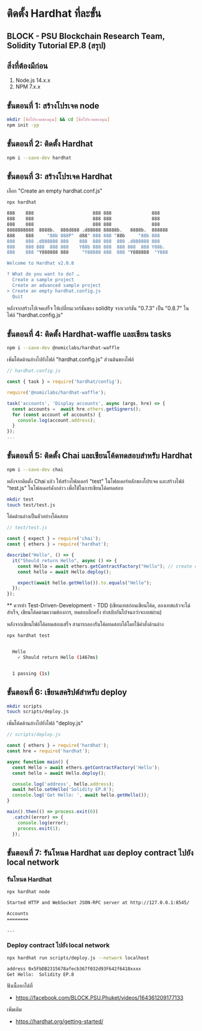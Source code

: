 # ติดตั้ง Hardhat ที่ละขั้น

## BLOCK - PSU Blockchain Research Team, Solidity Tutorial EP.8 (สรุป)

## สิ่งที่ต้องมีก่อน

1. Node.js 14.x.x
2. NPM 7.x.x

## ขั้นตอนที่ 1: สร้างโปรเจค node

```bash
mkdir [ชื่อโปรเจคของคุณ] && cd [ชื่อโปรเจคของคุณ]
npm init -yp
```

## ขั้นตอนที่ 2: ติดตั้ง Hardhat

```bash
npm i --save-dev hardhat
```

## ขั้นตอนที่ 3: สร้างโปรเจค Hardhat

เลือก "Create an empty hardhat.conf.js"

```bash
npx hardhat

888    888                      888 888               888
888    888                      888 888               888
888    888                      888 888               888
8888888888  8888b.  888d888 .d88888 88888b.   8888b.  888888
888    888     "88b 888P"  d88" 888 888 "88b     "88b 888
888    888 .d888888 888    888  888 888  888 .d888888 888
888    888 888  888 888    Y88b 888 888  888 888  888 Y88b.
888    888 "Y888888 888     "Y88888 888  888 "Y888888  "Y888

Welcome to Hardhat v2.0.8

? What do you want to do? …
  Create a sample project
  Create an advanced sample project
> Create an empty hardhat.config.js
  Quit
```

หลังจากสร้างโปเจคเสร็จ ให้เปลี่ยนเวอร์ชันของ solidity จากเวอร์ชัน "0.7.3" เป็น "0.8.7" ในไฟล์ "hardhat.config.js"

## ขั้นตอนที่ 4: ติดตั้ง Hardhat-waffle และเขียน tasks

```bash
npm i --save-dev @nomiclabs/hardhat-waffle
```

เพิ่มโค้ดด้านล่างไปยังไฟล์ "hardhat.config.js" ส่วนต้นของไฟล์

```js
// hardhat.config.js

const { task } = require('hardhat/config');

require('@nomiclabs/hardhat-waffle');

task('accounts', 'Display accounts', async (args, hre) => {
  const accounts =  await hre.ethers.getSigners();
  for (const account of accounts) {
    console.log(account.address);
  }
});
...
```

## ขั้นตอนที่ 5: ติดตั้ง Chai และเขียนโค้ดทดสอบสำหรับ Hardhat

```bash
npm i --save-dev chai
```

หลังจากติดตั้ง Chai แล้ว ให้สร้างโฟลเดอร์ "test" ในโฟลเดอร์หลักของโปรเจค และสร้างไฟล์ "test.js" ในโฟลเดอร์ดังกล่าว เพื่อใช้ในการเขียนโค้ดทดสอบ

```bash
mkdir test
touch test/test.js
```

โค้ดด้านล่างเป็นตัวอย่างโค้ดสอบ

```js
// test/test.js

const { expect } = require('chai');
const { ethers } = require('hardhat');

describe("Hello", () => {
  it("Should return Hello", async () => {
    const Hello = await ethers.getContractFactory("Hello"); // create contract factory
    const hello = await Hello.deploy();

    expect(await hello.getHello()).to.equals("Hello");
  });
});
```

** ควรทำ Test-Driven-Development - TDD (เขียนเทสก่อนเขียนโค้ด, ลองเทสแล้วจะไม่สำเร็จ, เขียนโค้ดตามความต้องการ, ทดสอบอีกครั้ง ทำสลับกันไปจนกว่าจะเทสผ่าน)

หลังจากเขียนไฟล์โค้ดทดสอบเสร็จ สามารถลองรันโค้ดทดสอบได้โดยใช้คำสั่งด้านล่าง

```bash
npx hardhat test


  Hello
    ✓ Should return Hello (1467ms)


  1 passing (1s)


```

## ขั้นตอนที่ 6: เขียนสคริปต์สำหรับ deploy

```bash
mkdir scripts
touch scripts/deploy.js
```

เพิ่มโค้ดด้านล่างไปยังไฟล์ "deploy.js"

```js
// scripts/deploy.js

const { ethers } = require('hardhat');
const hre = require('hardhat');

async function main() {
  const Hello = await ethers.getContractFactory('Hello');
  const hello = await Hello.deploy();

  console.log('address', hello.address);
  await hello.setHello('Solidity EP.8');
  console.log('Get Hello: ', await hello.getHello());
}

main().then(() => process.exit(0))
  .catch((error) => {
    console.log(error);
    process.exit(1);
  });


```

## ขั้นตอนที่ 7: รันโหนด Hardhat และ deploy contract ไปยัง local network

### รันโหนด Hardhat

```bash
npx hardhat node

Started HTTP and WebSocket JSON-RPC server at http://127.0.0.1:8545/

Accounts
========

...

```

### Deploy contract ไปยัง local network

```bash
npx hardhat run scripts/deploy.js --network localhost

address 0x5FbDB2315678afecb367f032d93F642f6418xxxx
Get Hello:  Solidity EP.8

```

ฟังเนื้อหาได้ที่

- <https://facebook.com/BLOCK.PSU.Phuket/videos/164361209177133>

เพิ่มเติม

- <https://hardhat.org/getting-started/>
